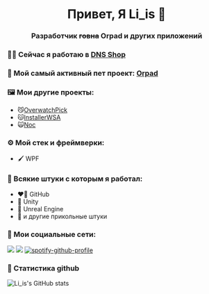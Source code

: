 <h1 align="center">Привет, Я Li_is 🦊</h1>


<h3 align="center">Разработчик <s>говна</s> Orpad и других приложений </h3>

 ### 🧑‍💻 Сейчас я работаю в [DNS Shop](https://www.dns-shop.ru/)

 ### 🎨 Мой самый активный пет проект: [Orpad](https://www.microsoft.com/store/apps/9N1JLXJ38RC7)
 ### 🖼️ Мои другие проекты: 
-    😼[OverwatchPick](https://github.com/Liis17/OverwatchPick)
-    😽[InstallerWSA](https://github.com/Liis17/InstallerWSA)
-    🙀[Noc](https://github.com/Liis17/Noc)

### ⚙️ Мой стек и фреймверки:
- 🖌️ WPF

### 🦄 Всякие штуки с которым я работал:
- ❤️‍🔥 GitHub
- 🤡 Unity
- 🤠 Unreal Engine
- 🐗 и другие прикольные штуки

### 🦊 Мои социальные сети:

<a href="https://vk.com/li_is17" target="_blank"><img src="https://img.shields.io/badge/VK-0077FF?style=for-the-badge&logo=VK&logoColor=fff"/></a>
<a href="https://t.me/li_is" target="_blank"><img src="https://img.shields.io/badge/Telegram-26A5E4?style=for-the-badge&logo=Telegram&logoColor=fff"/></a>
[![spotify-github-profile](https://spotify-github-profile.vercel.app/api/view?uid=31nz5oemtevvazat5npqlcxflsza&cover_image=true&theme=novatorem&show_offline=true&background_color=666666&bar_color=53b14f&bar_color_cover=false)](https://spotify-github-profile.vercel.app/api/view?uid=31nz5oemtevvazat5npqlcxflsza&redirect=true)

### 💭 Статистика github

![Li_is's GitHub stats](https://github-readme-stats.vercel.app/api?username=liis17&hide=contribs,prs)


